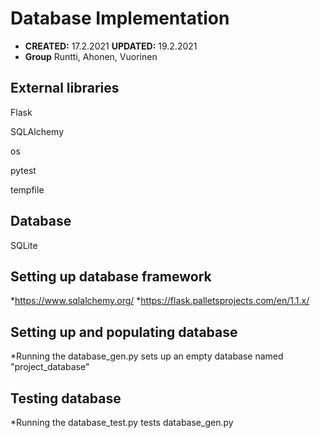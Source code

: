 # Database Implementation
* **CREATED:** 17.2.2021
**UPDATED:** 19.2.2021
* **Group** Runtti, Ahonen, Vuorinen
## External libraries
Flask

SQLAlchemy

os

pytest

tempfile

## Database
SQLite

## Setting up database framework
*https://www.sqlalchemy.org/
*https://flask.palletsprojects.com/en/1.1.x/

## Setting up and populating database
*Running the database_gen.py sets up an empty database named "project_database"

## Testing database
*Running the database_test.py tests database_gen.py 
